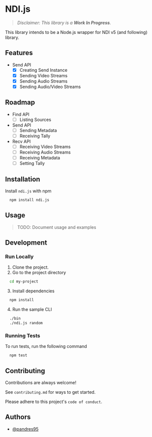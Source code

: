 # NDI.js

> *Disclaimer: This library is a **Work In Progress**.*

This library intends to be a Node.js wrapper for NDI v5 (and following) library.

## Features

- Send API
  - [x] Creating Send Instance
  - [x] Sending Video Streams
  - [x] Sending Audio Streams
  - [x] Sending Audio/Video Streams

## Roadmap

- Find API
  - [ ] Listing Sources
- Send API
  - [ ] Sending Metadata
  - [ ] Receiving Tally
- Recv API
  - [ ] Receiving Video Streams
  - [ ] Receiving Audio Streams
  - [ ] Receiving Metadata
  - [ ] Setting Tally

## Installation

Install `ndi.js` with npm

```bash
  npm install ndi.js
```


## Usage

> TODO: Document usage and examples


## Development

### Run Locally

1. Clone the project.
2. Go to the project directory

```bash
  cd my-project
```

3. Install dependencies

```bash
  npm install
```

4. Run the sample CLI

```bash
  ./bin
  ./ndi.js random
```


### Running Tests

To run tests, run the following command

```bash
  npm test
```


## Contributing

Contributions are always welcome!

See `contributing.md` for ways to get started.

Please adhere to this project's `code of conduct`.


## Authors

- [@pandres95](https://www.github.com/pandres95)

